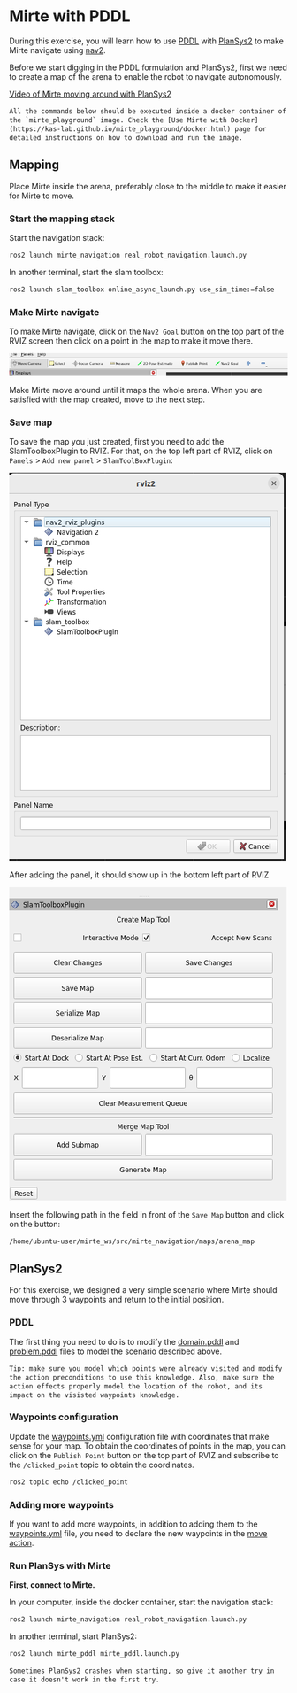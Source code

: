 # Mirte with PDDL

During this exercise, you will learn how to use [PDDL](https://planning.wiki/guide/whatis/pddl) with [PlanSys2](https://plansys2.github.io/) to make Mirte navigate using [nav2](https://docs.nav2.org/).

Before we start digging in the PDDL formulation and PlanSys2, first we need to create a map of the arena to enable the robot to navigate autonomously. 

[Video of Mirte moving around with PlanSys2](https://www.youtube.com/shorts/LW3ei5E4KZw)

```{note}
All the commands below should be executed inside a docker container of the `mirte_playground` image. Check the [Use Mirte with Docker](https://kas-lab.github.io/mirte_playground/docker.html) page for detailed instructions on how to download and run the image.
```

## Mapping

Place Mirte inside the arena, preferably close to the middle to make it easier for Mirte to move.

### Start the mapping stack

Start the navigation stack:
```Bash
ros2 launch mirte_navigation real_robot_navigation.launch.py
```

In another terminal, start the slam toolbox:
```Bash
ros2 launch slam_toolbox online_async_launch.py use_sim_time:=false
```

### Make Mirte navigate

To make Mirte navigate, click on the `Nav2 Goal` button on the top part of the RVIZ screen then click on a point in the map to make it move there.

![alt text](nav2goal.png)

Make Mirte move around until it maps the whole arena. When you are satisfied with the map created, move to the next step.

### Save map

To save the map you just created, first you need to add the SlamToolboxPlugin to RVIZ. For that, on the top left part of RVIZ, click on `Panels` > `Add new panel` > `SlamToolBoxPlugin`:

![alt text](rviz_add_slam_toolbox_plugin.png)

After adding the panel, it should show up in the bottom left part of RVIZ

![alt text](toolbox.png)

Insert the following path in the field in front of the `Save Map` button and click on the button:

```
/home/ubuntu-user/mirte_ws/src/mirte_navigation/maps/arena_map
```

## PlanSys2

For this exercise, we designed a very simple scenario where Mirte should move through 3 waypoints and return to the initial position.

### PDDL

The first thing you need to do is to modify the [domain.pddl](https://github.com/kas-lab/mirte_playground/blob/main/mirte_pddl/pddl/domain.pddl) and [problem.pddl](https://github.com/kas-lab/mirte_playground/blob/main/mirte_pddl/pddl/problem.pddl) files to model the scenario described above.

```{note}
Tip: make sure you model which points were already visited and modify the action preconditions to use this knowledge. Also, make sure the action effects properly model the location of the robot, and its impact on the visisted waypoints knowledge.
```

### Waypoints configuration

Update the [waypoints.yml](https://github.com/kas-lab/mirte_playground/blob/main/mirte_pddl/config/waypoints.yml) configuration file with coordinates that make sense for your map. 
To obtain the coordinates of points in the map, you can click on the `Publish Point` button on the top part of RVIZ and subscribe to the `/clicked_point` topic to obtain the coordinates.

```Bash
ros2 topic echo /clicked_point
```

### Adding more waypoints

If you want to add more waypoints, in addition to adding them to the [waypoints.yml](https://github.com/kas-lab/mirte_playground/blob/main/mirte_pddl/config/waypoints.yml) file, you need to declare the new waypoints in the [move action](https://github.com/kas-lab/mirte_playground/blob/fcb49fa21600141758ce2ff98e6cbc59564cc44c/mirte_pddl/src/action_move.cpp#L49-L52).

### Run PlanSys with Mirte

**First, connect to Mirte.**

In your computer, inside the docker container, start the navigation stack:
```Bash
ros2 launch mirte_navigation real_robot_navigation.launch.py
```

In another terminal, start PlanSys2:
```Bash
ros2 launch mirte_pddl mirte_pddl.launch.py
```

```{note}
Sometimes PlanSys2 crashes when starting, so give it another try in case it doesn't work in the first try.
```

